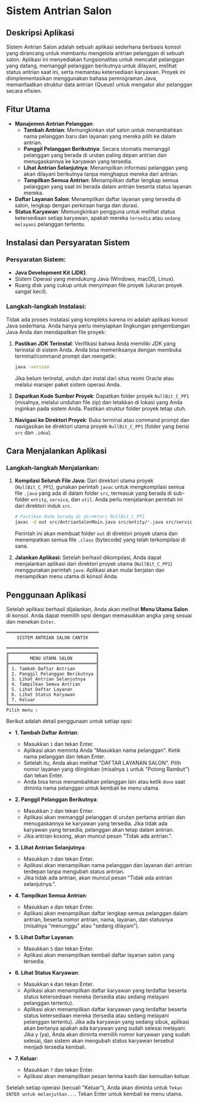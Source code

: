 # Sistem Antrian Salon 

## Deskripsi Aplikasi
Sistem Antrian Salon adalah sebuah aplikasi sederhana berbasis konsol yang dirancang untuk membantu mengelola antrian pelanggan di sebuah salon. Aplikasi ini menyediakan fungsionalitas untuk mencatat pelanggan yang datang, memanggil pelanggan berikutnya untuk dilayani, melihat status antrian saat ini, serta memantau ketersediaan karyawan. Proyek ini diimplementasikan menggunakan bahasa pemrograman Java, memanfaatkan struktur data antrian (Queue) untuk mengatur alur pelanggan secara efisien.

## Fitur Utama
* **Manajemen Antrian Pelanggan**:
    * **Tambah Antrian**: Memungkinkan staf salon untuk menambahkan nama pelanggan baru dan layanan yang mereka pilih ke dalam antrian.
    * **Panggil Pelanggan Berikutnya**: Secara otomatis memanggil pelanggan yang berada di urutan paling depan antrian dan menugaskannya ke karyawan yang tersedia.
    * **Lihat Antrian Selanjutnya**: Menampilkan informasi pelanggan yang akan dilayani berikutnya tanpa menghapus mereka dari antrian.
    * **Tampilkan Semua Antrian**: Menampilkan daftar lengkap semua pelanggan yang saat ini berada dalam antrian beserta status layanan mereka.
* **Daftar Layanan Salon**: Menampilkan daftar layanan yang tersedia di salon, lengkap dengan perkiraan harga dan durasi.
* **Status Karyawan**: Memungkinkan pengguna untuk melihat status ketersediaan setiap karyawan, apakah mereka `tersedia` atau `sedang melayani` pelanggan tertentu.

## Instalasi dan Persyaratan Sistem

### Persyaratan Sistem:
* **Java Development Kit (JDK)**.
* Sistem Operasi yang mendukung Java (Windows, macOS, Linux).
* Ruang disk yang cukup untuk menyimpan file proyek (ukuran proyek sangat kecil).

### Langkah-langkah Instalasi:
Tidak ada proses instalasi yang kompleks karena ini adalah aplikasi konsol Java sederhana. Anda hanya perlu menyiapkan lingkungan pengembangan Java Anda dan mendapatkan file proyek:

1.  **Pastikan JDK Terinstal**: Verifikasi bahwa Anda memiliki JDK yang terinstal di sistem Anda. Anda bisa memeriksanya dengan membuka terminal/command prompt dan mengetik:
    ```bash
    java -version
    ```
    Jika belum terinstal, unduh dan instal dari situs resmi Oracle atau melalui manajer paket sistem operasi Anda.

2.  **Dapatkan Kode Sumber Proyek**:
    Dapatkan folder proyek `NullBit_C_PP1` (misalnya, melalui unduhan file zip) dan letakkan di lokasi yang Anda inginkan pada sistem Anda. Pastikan struktur folder proyek tetap utuh.

3.  **Navigasi ke Direktori Proyek**:
    Buka terminal atau command prompt dan navigasikan ke direktori utama proyek `NullBit_C_PP1` (folder yang berisi `src` dan `.idea`).

## Cara Menjalankan Aplikasi

### Langkah-langkah Menjalankan:

1.  **Kompilasi Seluruh File Java:**
    Dari direktori utama proyek (`NullBit_C_PP1`), gunakan perintah `javac` untuk mengkompilasi semua file `.java` yang ada di dalam folder `src`, termasuk yang berada di sub-folder `entity`, `service`, dan `util`. Anda perlu menjalankan perintah ini dari direktori induk `src`.
    ```bash
    # Pastikan Anda berada di direktori NullBit_C_PP1
    javac -d out src/AntrianSalonMain.java src/entity/*.java src/service/*.java src/util/*.java
    ```
    Perintah ini akan membuat folder `out` di direktori proyek utama dan menempatkan semua file `.class` (bytecode) yang telah terkompilasi di sana.

2.  **Jalankan Aplikasi:**
    Setelah berhasil dikompilasi, Anda dapat menjalankan aplikasi dari direktori proyek utama (`NullBit_C_PP1`) menggunakan perintah `java`:
    Aplikasi akan mulai berjalan dan menampilkan menu utama di konsol Anda.

## Penggunaan Aplikasi

Setelah aplikasi berhasil dijalankan, Anda akan melihat **Menu Utama Salon** di konsol. Anda dapat memilih opsi dengan memasukkan angka yang sesuai dan menekan `Enter`.

```
═══════════════════════════════════
    SISTEM ANTRIAN SALON CANTIK
                                   
═══════════════════════════════════
╔═════════════════════════════════╗
║        MENU UTAMA SALON         ║
╠═════════════════════════════════╣
║ 1. Tambah Daftar Antrian        ║
║ 2. Panggil Pelanggan Berikutnya ║
║ 3. Lihat Antrian Selanjutnya    ║
║ 4. Tampilkan Semua Antrian      ║
║ 5. Lihat Daftar Layanan         ║
║ 6. Lihat Status Karyawan        ║
║ 7. Keluar                       ║
╚═════════════════════════════════╝
Pilih menu :
```

Berikut adalah detail penggunaan untuk setiap opsi:

* **1. Tambah Daftar Antrian**:
    * Masukkan `1` dan tekan Enter.
    * Aplikasi akan meminta Anda "Masukkan nama pelanggan". Ketik nama pelanggan dan tekan Enter.
    * Setelah itu, Anda akan melihat "DAFTAR LAYANAN SALON". Pilih nomor layanan yang diinginkan (misalnya `1` untuk "Potong Rambut") dan tekan Enter.
    * Anda bisa terus menambahkan pelanggan lain atau ketik `done` saat diminta nama pelanggan untuk kembali ke menu utama.

* **2. Panggil Pelanggan Berikutnya**:
    * Masukkan `2` dan tekan Enter.
    * Aplikasi akan memanggil pelanggan di urutan pertama antrian dan menugaskannya ke karyawan yang tersedia. Jika tidak ada karyawan yang tersedia, pelanggan akan tetap dalam antrian.
    * Jika antrian kosong, akan muncul pesan "Tidak ada antrian.".

* **3. Lihat Antrian Selanjutnya**:
    * Masukkan `3` dan tekan Enter.
    * Aplikasi akan menampilkan nama pelanggan dan layanan dari antrian terdepan tanpa mengubah status antrian.
    * Jika tidak ada antrian, akan muncul pesan "Tidak ada antrian selanjutnya.".

* **4. Tampilkan Semua Antrian**:
    * Masukkan `4` dan tekan Enter.
    * Aplikasi akan menampilkan daftar lengkap semua pelanggan dalam antrian, beserta nomor antrian, nama, layanan, dan statusnya (misalnya "menunggu" atau "sedang dilayani").

* **5. Lihat Daftar Layanan**:
    * Masukkan `5` dan tekan Enter.
    * Aplikasi akan menampilkan kembali daftar layanan salon yang tersedia.

* **6. Lihat Status Karyawan**:
    * Masukkan `6` dan tekan Enter.
    * Aplikasi akan menampilkan daftar karyawan yang terdaftar beserta status ketersediaan mereka (tersedia atau sedang melayani pelanggan tertentu).
    * Aplikasi akan menampilkan daftar karyawan yang terdaftar beserta status ketersediaan mereka (tersedia atau sedang melayani pelanggan tertentu).
Jika ada karyawan yang sedang sibuk, aplikasi akan bertanya apakah ada karyawan yang sudah selesai melayani. Jika y (ya), Anda akan diminta memilih nomor karyawan yang sudah selesai, dan sistem akan mengubah status karyawan tersebut menjadi tersedia kembali.

* **7. Keluar**:
    * Masukkan `7` dan tekan Enter.
    * Aplikasi akan menampilkan pesan terima kasih dan kemudian keluar.

Setelah setiap operasi (kecuali "Keluar"), Anda akan diminta untuk `Tekan ENTER untuk melanjutkan...`. Tekan Enter untuk kembali ke menu utama.
